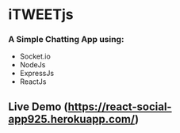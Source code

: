 # iTWEETjs

### A Simple Chatting App using:

- Socket.io
- NodeJs
- ExpressJs
- ReactJs

## Live Demo (https://react-social-app925.herokuapp.com/)